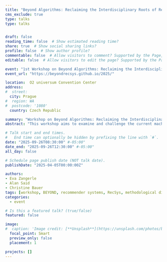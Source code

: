 ```yaml
---
title: "Beyond Algorithms: Reclaiming the Interdisciplinary Roots of Recommender Systems (BEYOND 2025)"
cms_exclude: true
type: talks
type: talks


draft: false
reading_time: false  # Show estimated reading time?
share: true  # Show social sharing links?
profile: false  # Show author profile?
commentable: false  # Allow visitors to comment? Supported by the Page, Post, and Docs content types.
editable: false  # Allow visitors to edit the page? Supported by the Page, Post, and Docs content types.

event: "1st Workshop on Beyond Algorithms: Reclaiming the Interdisciplinary Roots of Recommender Systems (BEYOND 2025), co-located with RecSys 2025"
event_url: "https://beyondrecsys.github.io/2025/"

location:  O2 universum Convention Center
address:
#  street: 
  city: Prague
#  region: WA
#  postcode: '1080'
  country: Czech Republic

summary: "Workshop on Beyond Algorithms: Reclaiming the Interdisciplinary Roots of Recommender Systems (BEYOND 2025), co-located with RecSys 2025."
abstract: "This workshop aims to examine and challenge the current machine learning dominance in recommender systems research by reconnecting the field with its interdisciplinary origins. While algorithmic advancements have produced remarkable technical progress, the field has gradually narrowed its methodological diversity, potentially overlooking crucial psychological, design, and human-centered dimensions that were foundational to early recommender systems research."

# Talk start and end times.
#   End time can optionally be hidden by prefixing the line with `#`.
date: "2025-09-26T08:30:00" #-05:00"
date_end: "2025-09-26T12:30:00" #-05:00"
all_day: false

# Schedule page publish date (NOT talk date).
publishDate: "2025-04-05T00:00:00Z"

authors:
- Eva Zangerle
- Alan Said
- Christine Bauer
tags: [workshop, BEYOND, recommender systems, RecSys, methodological diversity, human-centered]
categories:
  - event

# Is this a featured talk? (true/false)
featured: false

image:
#  caption: 'Image credit: [**Unsplash**](https://unsplash.com/photos/bzdhc5b3Bxs)'
  focal_point: Smart
  preview_only: false
  placement: 1

projects: []
---
```

